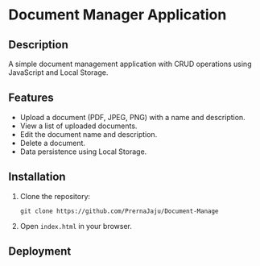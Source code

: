 # Document Manager Application

## Description
A simple document management application with CRUD operations using JavaScript and Local Storage.

## Features
- Upload a document (PDF, JPEG, PNG) with a name and description.
- View a list of uploaded documents.
- Edit the document name and description.
- Delete a document.
- Data persistence using Local Storage.

## Installation
1. Clone the repository:
   ```
   git clone https://github.com/PrernaJaju/Document-Manage
   ```
2. Open `index.html` in your browser.

## Deployment
